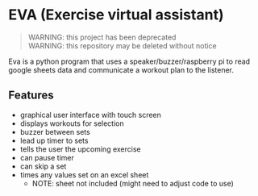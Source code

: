 # EVA (Exercise virtual assistant)

> WARNING: this project has been deprecated  
> WARNING: this repository may be deleted without notice

Eva is a python program that uses a speaker/buzzer/raspberry pi to read google sheets data and communicate a workout plan to the listener.

## Features

- graphical user interface with touch screen
- displays workouts for selection
- buzzer between sets
- lead up timer to sets
- tells the user the upcoming exercise
- can pause timer
- can skip a set
- times any values set on an excel sheet
  - NOTE: sheet not included (might need to adjust code to use)
